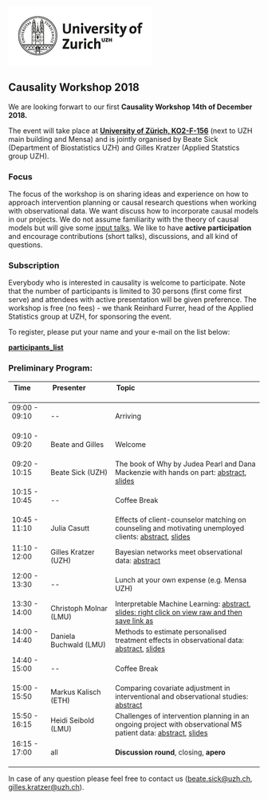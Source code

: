 
![](uzh_logo_e_pos_web_main_zone.jpg)

## Causality Workshop 2018 

We are looking forwart to our first **Causality Workshop 14th of December 2018.** 

The event will take place at <a href="https://www.plaene.uzh.ch/KO2">**University of Zürich, KO2-F-156**</a> (next to UZH main building and Mensa)  and is jointly organised by Beate Sick (Department of Biostatistics UZH) and Gilles Kratzer (Applied Statstics group UZH).

### Focus

The focus of the workshop is on sharing ideas and experience on how to approach intervention planning or causal research questions when working with observational data. We want discuss how to incorporate causal models in our projects. We do not assume familiarity with the theory of causal models but will give some [input talks](talks.md). We like to have **active participation** and encourage contributions (short talks), discussions, and all kind of questions.  

### Subscription
Everybody who is interested in causality is welcome to participate. Note that the number of participants is limited to 30 persons (first come first serve) and attendees with active presentation will be given preference.  The workshop is free (no fees) - we thank Reinhard Furrer, head of the Applied Statistics group at UZH, for sponsoring the event. 

To register, please put your  name and your e-mail on the list below:

  <a href="https://docs.google.com/spreadsheets/d/152oGwHph-zKIKvuVZOR4Ws36xfrmyrhaU6WT8BvJNNM/edit?usp=sharing">**participants_list**</a>

### Preliminary Program: 

Time &nbsp; &nbsp; &nbsp; &nbsp; &nbsp; &nbsp; &nbsp; &nbsp; &nbsp; &nbsp; &nbsp; | Presenter &nbsp; &nbsp; &nbsp; &nbsp; &nbsp;&nbsp; &nbsp; &nbsp; &nbsp; &nbsp; &nbsp; &nbsp; &nbsp; &nbsp; &nbsp; &nbsp;&nbsp; &nbsp; &nbsp; &nbsp; &nbsp; &nbsp; | Topic &nbsp; &nbsp; &nbsp; &nbsp; &nbsp; &nbsp; &nbsp; &nbsp; &nbsp; &nbsp; &nbsp;&nbsp; &nbsp; &nbsp; &nbsp; &nbsp; &nbsp; &nbsp; &nbsp; &nbsp; &nbsp; &nbsp;&nbsp; &nbsp; &nbsp; &nbsp; &nbsp; &nbsp; &nbsp; &nbsp; &nbsp; &nbsp; &nbsp; &nbsp; &nbsp; &nbsp; &nbsp; &nbsp; &nbsp; &nbsp; &nbsp; &nbsp; &nbsp; &nbsp; &nbsp; &nbsp;
---|---|---
09:00 - 09:10 <br><br/> | --        | Arriving
09:10 - 09:20 <br><br/> | Beate and Gilles | Welcome 
09:20 - 10:15 <br><br/> | Beate Sick (UZH) | The book of Why by Judea Pearl and Dana Mackenzie with hands on part: [abstract](talks.md), [slides](/slides/talk_Beate_Sick.pdf) 
10:15 - 10:45 <br><br/> |  --  | Coffee Break
10:45 - 11:10 <br><br/> | Julia Casutt |  Effects of client-counselor matching on counseling and motivating unemployed clients:  [abstract](talks.md), [slides](/slides/talk_Julia_Casutt.pdf) 
11:10 - 12:00 <br><br/> | Gilles Kratzer (UZH) | Bayesian networks meet observational data:  [abstract](talks.md)
12:00 - 13:30 <br><br/> | -- | Lunch at your own expense (e.g. Mensa UZH)
13:30 - 14:00 <br><br/> | Christoph Molnar (LMU)  | Interpretable Machine Learning:  [abstract](talks.md), [slides: right click on view raw and then save link as](https://github.com/bsick/causality_workshop/blob/master/slides/talk_Christoph_Molnar.html)
14:00 - 14:40 <br><br/>  |  Daniela Buchwald (LMU) | Methods to estimate personalised treatment effects in observational data:  [abstract](talks.md), [slides](/slides/talk_Daniela_Buchwald.pdf) 
14:40 - 15:00 <br><br/> |  --  | Coffee Break
15:00 - 15:50<br><br/>  | Markus Kalisch (ETH)  | Comparing covariate adjustment in interventional and observational studies:  [abstract](talks.md)
15:50 - 16:15 <br><br/>  | Heidi Seibold (LMU) | Challenges of intervention planning in an ongoing project with observational MS patient data:  [abstract](talks.md), [slides](/slides/talk_Heidi_Seibold.pdf) 
16:15 - 17:00 <br><br/> | all |  **Discussion round**, closing, **apero**



In case of any question please feel free to contact us (beate.sick@uzh.ch, gilles.kratzer@uzh.ch).

